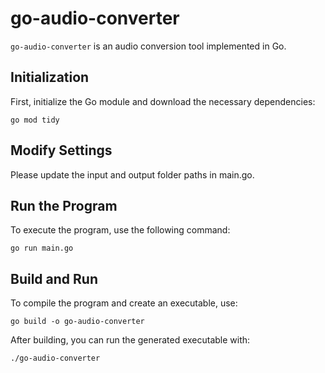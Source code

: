 # go-audio-converter

`go-audio-converter` is an audio conversion tool implemented in Go.

## Initialization

First, initialize the Go module and download the necessary dependencies:

```shell
go mod tidy
```

## Modify Settings

Please update the input and output folder paths in main.go.

## Run the Program

To execute the program, use the following command:

```shell
go run main.go
```

## Build and Run

To compile the program and create an executable, use:

```shell
go build -o go-audio-converter
```

After building, you can run the generated executable with:

```shell
./go-audio-converter
```
